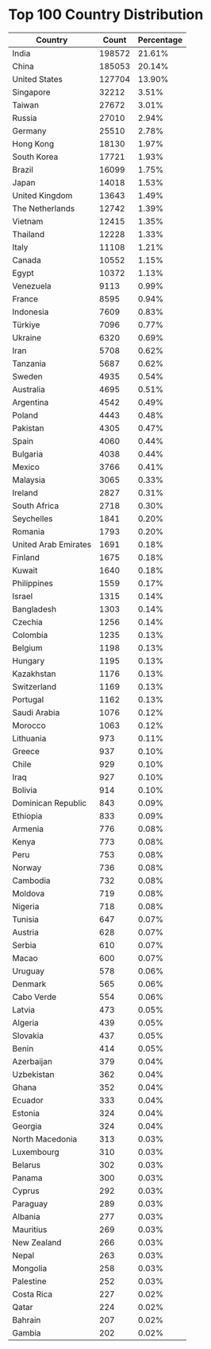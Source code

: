 # Top 100 Country Distribution
| Country | Count | Percentage |
|----|----|----|
| India | 198572 | 21.61% |
| China | 185053 | 20.14% |
| United States | 127704 | 13.90% |
| Singapore | 32212 | 3.51% |
| Taiwan | 27672 | 3.01% |
| Russia | 27010 | 2.94% |
| Germany | 25510 | 2.78% |
| Hong Kong | 18130 | 1.97% |
| South Korea | 17721 | 1.93% |
| Brazil | 16099 | 1.75% |
| Japan | 14018 | 1.53% |
| United Kingdom | 13643 | 1.49% |
| The Netherlands | 12742 | 1.39% |
| Vietnam | 12415 | 1.35% |
| Thailand | 12228 | 1.33% |
| Italy | 11108 | 1.21% |
| Canada | 10552 | 1.15% |
| Egypt | 10372 | 1.13% |
| Venezuela | 9113 | 0.99% |
| France | 8595 | 0.94% |
| Indonesia | 7609 | 0.83% |
| Türkiye | 7096 | 0.77% |
| Ukraine | 6320 | 0.69% |
| Iran | 5708 | 0.62% |
| Tanzania | 5687 | 0.62% |
| Sweden | 4935 | 0.54% |
| Australia | 4695 | 0.51% |
| Argentina | 4542 | 0.49% |
| Poland | 4443 | 0.48% |
| Pakistan | 4305 | 0.47% |
| Spain | 4060 | 0.44% |
| Bulgaria | 4038 | 0.44% |
| Mexico | 3766 | 0.41% |
| Malaysia | 3065 | 0.33% |
| Ireland | 2827 | 0.31% |
| South Africa | 2718 | 0.30% |
| Seychelles | 1841 | 0.20% |
| Romania | 1793 | 0.20% |
| United Arab Emirates | 1691 | 0.18% |
| Finland | 1675 | 0.18% |
| Kuwait | 1640 | 0.18% |
| Philippines | 1559 | 0.17% |
| Israel | 1315 | 0.14% |
| Bangladesh | 1303 | 0.14% |
| Czechia | 1256 | 0.14% |
| Colombia | 1235 | 0.13% |
| Belgium | 1198 | 0.13% |
| Hungary | 1195 | 0.13% |
| Kazakhstan | 1176 | 0.13% |
| Switzerland | 1169 | 0.13% |
| Portugal | 1162 | 0.13% |
| Saudi Arabia | 1076 | 0.12% |
| Morocco | 1063 | 0.12% |
| Lithuania | 973 | 0.11% |
| Greece | 937 | 0.10% |
| Chile | 929 | 0.10% |
| Iraq | 927 | 0.10% |
| Bolivia | 914 | 0.10% |
| Dominican Republic | 843 | 0.09% |
| Ethiopia | 833 | 0.09% |
| Armenia | 776 | 0.08% |
| Kenya | 773 | 0.08% |
| Peru | 753 | 0.08% |
| Norway | 736 | 0.08% |
| Cambodia | 732 | 0.08% |
| Moldova | 719 | 0.08% |
| Nigeria | 718 | 0.08% |
| Tunisia | 647 | 0.07% |
| Austria | 628 | 0.07% |
| Serbia | 610 | 0.07% |
| Macao | 600 | 0.07% |
| Uruguay | 578 | 0.06% |
| Denmark | 565 | 0.06% |
| Cabo Verde | 554 | 0.06% |
| Latvia | 473 | 0.05% |
| Algeria | 439 | 0.05% |
| Slovakia | 437 | 0.05% |
| Benin | 414 | 0.05% |
| Azerbaijan | 379 | 0.04% |
| Uzbekistan | 362 | 0.04% |
| Ghana | 352 | 0.04% |
| Ecuador | 333 | 0.04% |
| Estonia | 324 | 0.04% |
| Georgia | 324 | 0.04% |
| North Macedonia | 313 | 0.03% |
| Luxembourg | 310 | 0.03% |
| Belarus | 302 | 0.03% |
| Panama | 300 | 0.03% |
| Cyprus | 292 | 0.03% |
| Paraguay | 289 | 0.03% |
| Albania | 277 | 0.03% |
| Mauritius | 269 | 0.03% |
| New Zealand | 266 | 0.03% |
| Nepal | 263 | 0.03% |
| Mongolia | 258 | 0.03% |
| Palestine | 252 | 0.03% |
| Costa Rica | 227 | 0.02% |
| Qatar | 224 | 0.02% |
| Bahrain | 207 | 0.02% |
| Gambia | 202 | 0.02% |
